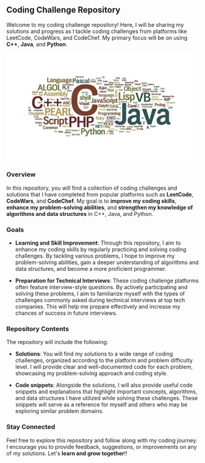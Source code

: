 ## Coding Challenge Repository

Welcome to my coding challenge repository! Here, I will be sharing my solutions and progress as I tackle coding challenges from platforms like LeetCode, CodeWars, and CodeChef. My primary focus will be on using **C++**, **Java**, and **Python**.


![Coding Image](https://github.com/LongTran15200/LeetC-CWars-Cchef-etc/blob/main/Images/which_programming_language_to_learn_thumb800.png?raw=true)



### Overview

In this repository, you will find a collection of coding challenges and solutions that I have completed from popular platforms such as **LeetCode**, **CodeWars**, and **CodeChef**. My goal is to **improve my coding skills**, **enhance my problem-solving abilities**, and **strengthen my knowledge of algorithms and data structures** in C++, Java, and Python.

### Goals

- **Learning and Skill Improvement**: Through this repository, I aim to enhance my coding skills by regularly practicing and solving coding challenges. By tackling various problems, I hope to improve my problem-solving abilities, gain a deeper understanding of algorithms and data structures, and become a more proficient programmer.

- **Preparation for Technical Interviews**: These coding challenge platforms often feature interview-style questions. By actively participating and solving these problems, I aim to familiarize myself with the types of challenges commonly asked during technical interviews at top tech companies. This will help me prepare effectively and increase my chances of success in future interviews.

### Repository Contents

The repository will include the following:

- **Solutions**: You will find my solutions to a wide range of coding challenges, organized according to the platform and problem difficulty level. I will provide clear and well-documented code for each problem, showcasing my problem-solving approach and coding style.

- **Code snippets**: Alongside the solutions, I will also provide useful code snippets and explanations that highlight important concepts, algorithms, and data structures I have utilized while solving these challenges. These snippets will serve as a reference for myself and others who may be exploring similar problem domains.

### Stay Connected

Feel free to explore this repository and follow along with my coding journey. I encourage you to provide feedback, suggestions, or improvements on any of my solutions. Let's **learn and grow together**!!
